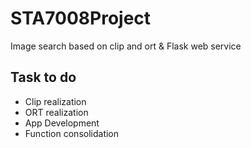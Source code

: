 # STA7008Project
Image search based on clip and ort &amp; Flask web service

## Task to do
- Clip realization
- ORT realization
- App Development
- Function consolidation
